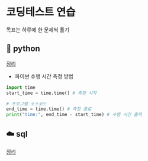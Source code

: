 # 코딩테스트 연습
목표는 하루에 한 문제씩 풀기

## 🍦 python
[정리](https://github.com/hufs71/code-study/blob/master/python/README.md)
* 파이썬 수행 시간 측정 방법
```python
import time
start_time = time.time() # 측정 시작

# 프로그램 소스코드
end_time = time.time() # 측정 종료
print("time:", end_time - start_time) # 수행 시간 출력
```

## ☁️ sql
[정리](https://github.com/hufs71/code-study/blob/master/sql/README.md)
